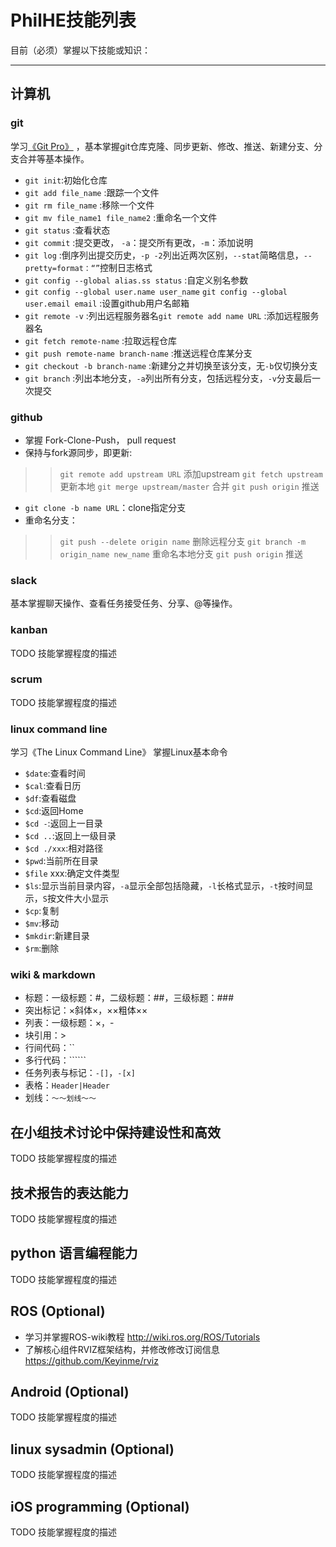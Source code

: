 # PhilHE技能列表

目前（必须）掌握以下技能或知识：

---

## 计算机

### git

学习[《Git Pro》](https://git-scm.com/book/en/v2)  ，基本掌握git仓库克隆、同步更新、修改、推送、新建分支、分支合并等基本操作。
- ```git init```:初始化仓库
- ```git add file_name``` :跟踪一个文件
- ```git rm file_name``` :移除一个文件
- ```git mv file_name1 file_name2``` :重命名一个文件
- ```git status``` :查看状态
- ```git commit``` :提交更改， ```-a```：提交所有更改，```-m```：添加说明
- ```git log``` :倒序列出提交历史，```-p -2```列出近两次区别，```--stat```简略信息，```--pretty=format：“”```控制日志格式
- ```git config --global alias.ss status``` :自定义别名参数
- ```git config --global user.name user_name``` ```git config --global user.email email``` :设置github用户名邮箱
- ```git remote -v``` :列出远程服务器名```git remote add name URL``` :添加远程服务器名
- ```git fetch remote-name``` :拉取远程仓库
- ```git push remote-name branch-name``` :推送远程仓库某分支
- ```git checkout -b branch-name``` :新建分之并切换至该分支，无```-b```仅切换分支
- ```git branch``` :列出本地分支，```-a```列出所有分支，包括远程分支，```-v```分支最后一次提交

### github

- 掌握 Fork-Clone-Push， pull request
- 保持与fork源同步，即更新: 
>> ```git remote add upstream URL``` 添加upstream
>> ```git fetch upstream``` 更新本地
>> ```git merge upstream/master``` 合并
>> ```git push origin``` 推送
- ```git clone -b name URL```：clone指定分支
- 重命名分支：
>> ```git push --delete origin name``` 删除远程分支
>> ```git branch -m origin_name new_name``` 重命名本地分支
>> ```git push origin``` 推送

### slack

基本掌握聊天操作、查看任务接受任务、分享、@等操作。

### kanban

TODO 技能掌握程度的描述

### scrum

TODO 技能掌握程度的描述

### linux command line

学习《The Linux Command Line》 掌握Linux基本命令
- `$date`:查看时间
- `$cal`:查看日历
- `$df`:查看磁盘
- `$cd`:返回Home
- `$cd -`:返回上一目录
- `$cd ..`:返回上一级目录
- `$cd ./xxx`:相对路径
- `$pwd`:当前所在目录
- `$file` xxx:确定文件类型
- `$ls`:显示当前目录内容，`-a`显示全部包括隐藏，`-l`长格式显示，`-t`按时间显示，`S`按文件大小显示
- `$cp`:复制
- `$mv`:移动
- `$mkdir`:新建目录
- `$rm`:删除

### wiki & markdown

- 标题：一级标题：#，二级标题：##，三级标题：###
- 突出标记：×斜体×，××粗体××
- 列表：一级标题：×，-
- 块引用：>
- 行间代码：``
- 多行代码：``````
- 任务列表与标记：`-[]`，`-[x]`
- 表格：```Header|Header```
- 划线：`～～划线～～`

## 在小组技术讨论中保持建设性和高效

TODO 技能掌握程度的描述

## 技术报告的表达能力

TODO 技能掌握程度的描述



## python 语言编程能力

TODO 技能掌握程度的描述

## ROS (Optional)

- 学习并掌握ROS-wiki教程 http://wiki.ros.org/ROS/Tutorials 
- 了解核心组件RVIZ框架结构，并修改修改订阅信息 https://github.com/Keyinme/rviz 

## Android (Optional)

TODO 技能掌握程度的描述

## linux sysadmin (Optional)

TODO 技能掌握程度的描述

## iOS programming (Optional)

TODO 技能掌握程度的描述


